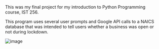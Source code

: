 
This was my final project for my introduction to Python Programming course, IST 256. 

This program uses several user prompts and Google API calls to a NAICS database that was intended to tell users
whether a business was open or not during lockdown.

![image](https://github.com/jcslawlor/is-it-essential/assets/64178360/f26bb2cd-9aa5-489f-8263-6b2171e58eb5)

